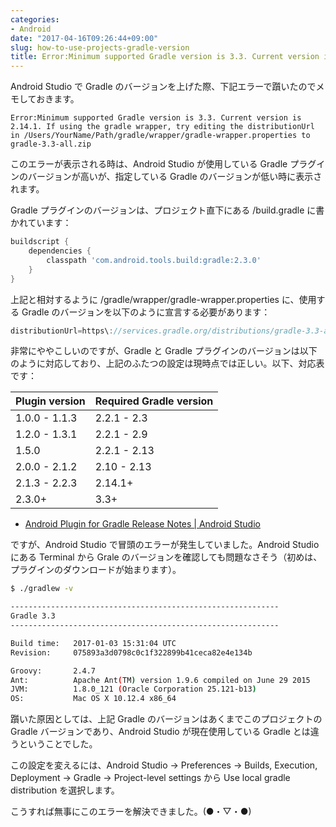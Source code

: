 ```yaml
---
categories:
- Android
date: "2017-04-16T09:26:44+09:00"
slug: how-to-use-projects-gradle-version
title: Error:Minimum supported Gradle version is 3.3. Current version is 2.14.1.
---
```


Android Studio で Gradle のバージョンを上げた際、下記エラーで躓いたのでメモしておきます。

```
Error:Minimum supported Gradle version is 3.3. Current version is 2.14.1. If using the gradle wrapper, try editing the distributionUrl in /Users/YourName/Path/gradle/wrapper/gradle-wrapper.properties to gradle-3.3-all.zip
```

このエラーが表示される時は、Android Studio が使用している Gradle プラグインのバージョンが高いが、指定している Gradle のバージョンが低い時に表示されます。

Gradle プラグインのバージョンは、プロジェクト直下にある /build.gradle に書かれています：

```gradle
buildscript {
    dependencies {
        classpath 'com.android.tools.build:gradle:2.3.0'
    }
}
```

上記と相対するように /gradle/wrapper/gradle-wrapper.properties に、使用する Gradle のバージョンを以下のように宣言する必要があります：

```gradle
distributionUrl=https\://services.gradle.org/distributions/gradle-3.3-all.zip
```

非常にややこしいのですが、Gradle と Gradle プラグインのバージョンは以下のように対応しており、上記のふたつの設定は現時点では正しい。以下、対応表です：

| Plugin version | Required Gradle version |
| --- | --- |
| 1.0.0 - 1.1.3 | 2.2.1 - 2.3 |
| 1.2.0 - 1.3.1 | 2.2.1 - 2.9 |
| 1.5.0 | 2.2.1 - 2.13 |
| 2.0.0 - 2.1.2 | 2.10 - 2.13 |
| 2.1.3 - 2.2.3 | 2.14.1+ |
| 2.3.0+ | 3.3+ |

- [Android Plugin for Gradle Release Notes | Android Studio](https://developer.android.com/studio/releases/gradle-plugin.html)

ですが、Android Studio で冒頭のエラーが発生していました。Android Studio にある Terminal から Grale のバージョンを確認しても問題なさそう（初めは、プラグインのダウンロードが始まります）。

```bash
$ ./gradlew -v

------------------------------------------------------------
Gradle 3.3
------------------------------------------------------------

Build time:   2017-01-03 15:31:04 UTC
Revision:     075893a3d0798c0c1f322899b41ceca82e4e134b

Groovy:       2.4.7
Ant:          Apache Ant(TM) version 1.9.6 compiled on June 29 2015
JVM:          1.8.0_121 (Oracle Corporation 25.121-b13)
OS:           Mac OS X 10.12.4 x86_64
```

躓いた原因としては、上記 Gradle のバージョンはあくまでこのプロジェクトの Gradle バージョンであり、Android Studio が現在使用している Gradle とは違うということでした。

この設定を変えるには、Android Studio → Preferences → Builds, Execution, Deployment → Gradle → Project-level settings から Use local gradle distribution を選択します。

こうすれば無事にこのエラーを解決できました。(●・▽・●)
